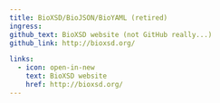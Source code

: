 ```yaml
---
title: BioXSD/BioJSON/BioYAML (retired)
ingress:
github_text: BioXSD website (not GitHub really...)
github_link: http://bioxsd.org/

links:
  - icon: open-in-new
    text: BioXSD website
    href: http://bioxsd.org/
---
```

